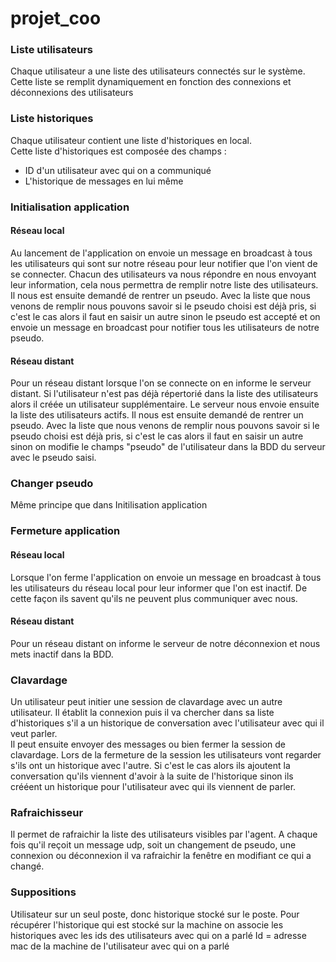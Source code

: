 # projet_coo

### Liste utilisateurs
Chaque utilisateur a une liste des utilisateurs connectés sur le système. Cette liste se remplit dynamiquement en fonction des connexions et déconnexions des utilisateurs

### Liste historiques
Chaque utilisateur contient une liste d'historiques en local.\
Cette liste d'historiques est composée des champs :
- ID d'un utilisateur avec qui on a communiqué
- L'historique de messages en lui même

### Initialisation application
#### Réseau local
Au lancement de l'application on envoie un message en broadcast à tous les utilisateurs qui sont sur notre
réseau pour leur notifier que l'on vient de se connecter. Chacun des utilisateurs va nous répondre en nous envoyant
leur information, cela nous permettra de remplir notre liste des utilisateurs.\
Il nous est ensuite demandé de rentrer un pseudo. Avec la liste que nous venons de remplir nous pouvons savoir si
le pseudo choisi est déjà pris, si c'est le cas alors il faut en saisir un autre sinon le pseudo est accepté et on
envoie un message en broadcast pour notifier tous les utilisateurs de notre pseudo.

#### Réseau distant
Pour un réseau distant lorsque l'on se connecte on en informe le serveur distant. Si l'utilisateur n'est pas déjà
répertorié dans la liste des utilisateurs alors il créée un utilisateur supplémentaire. Le serveur nous envoie ensuite
la liste des utilisateurs actifs. Il nous est ensuite demandé de rentrer un pseudo. Avec la liste que nous venons de
remplir nous pouvons savoir si le pseudo choisi est déjà pris, si c'est le cas alors il faut en saisir un autre sinon on
modifie le champs "pseudo" de l'utilisateur dans la BDD du serveur avec le pseudo saisi.

### Changer pseudo
Même principe que dans Initilisation application

### Fermeture application
#### Réseau local
Lorsque l'on ferme l'application on envoie un message en broadcast à tous les utilisateurs du réseau local
pour leur informer que l'on est inactif. De cette façon ils savent qu'ils ne peuvent plus communiquer avec
nous.

#### Réseau distant
Pour un réseau distant on informe le serveur de notre déconnexion et nous mets inactif dans la BDD.

### Clavardage
Un utilisateur peut initier une session de clavardage avec un autre utilisateur.
Il établit la connexion puis il va chercher dans sa liste d'historiques s'il a un historique de conversation
avec l'utilisateur avec qui il veut parler.\
Il peut ensuite envoyer des messages ou bien fermer la session de clavardage. Lors de la fermeture de la session les
utilisateurs vont regarder s'ils ont un historique avec l'autre. Si c'est le cas alors ils ajoutent la conversation
qu'ils viennent d'avoir à la suite de l'historique sinon ils crééent un historique pour l'utilisateur avec qui ils
viennent de parler.

### Rafraichisseur
Il permet de rafraichir la liste des utilisateurs visibles par l'agent. A chaque fois qu'il reçoit un message udp, soit un changement de pseudo, une connexion ou déconnexion il va rafraichir la fenêtre en modifiant ce qui a changé.

### Suppositions
Utilisateur sur un seul poste, donc historique stocké sur le poste.
Pour récupérer l'historique qui est stocké sur la machine on associe les historiques avec les ids des utilisateurs
avec qui on a parlé Id = adresse mac de la machine de l'utilisateur avec qui on a parlé

